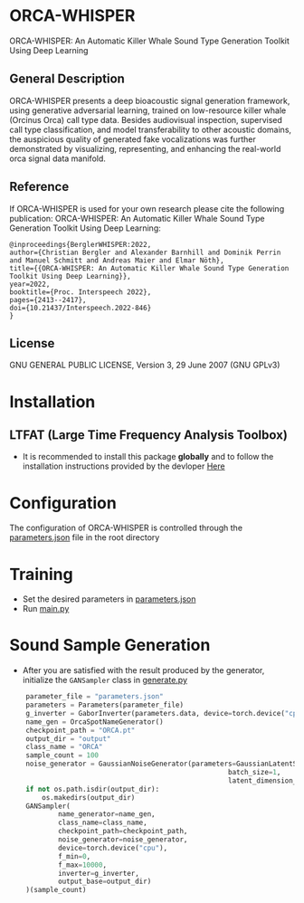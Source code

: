 # ORCA-WHISPER
ORCA-WHISPER: An Automatic Killer Whale Sound Type Generation Toolkit Using Deep Learning

## General Description
ORCA-WHISPER presents a deep bioacoustic signal generation framework, using generative
adversarial learning, trained on low-resource killer whale (Orcinus Orca) call type data. Besides audiovisual inspection, supervised call type classification, and model transferability to other acoustic domains, the auspicious quality of generated fake vocalizations was further demonstrated by visualizing, representing, and enhancing the real-world orca signal data manifold.

## Reference
If ORCA-WHISPER is used for your own research please cite the following publication: ORCA-WHISPER: An Automatic Killer Whale Sound Type Generation Toolkit Using Deep Learning:

```
@inproceedings{BerglerWHISPER:2022,
author={Christian Bergler and Alexander Barnhill and Dominik Perrin and Manuel Schmitt and Andreas Maier and Elmar Nöth},
title={{ORCA-WHISPER: An Automatic Killer Whale Sound Type Generation Toolkit Using Deep Learning}},
year=2022,
booktitle={Proc. Interspeech 2022},
pages={2413--2417},
doi={10.21437/Interspeech.2022-846}
}
```
## License
GNU GENERAL PUBLIC LICENSE, Version 3, 29 June 2007 (GNU GPLv3)

# Installation
## LTFAT (Large Time Frequency Analysis Toolbox)
- It is recommended to install this package **globally** and to follow the installation instructions
provided by the devloper [Here](http://dev.pages.lis-lab.fr/ltfatpy/install.html)

# Configuration
The configuration of ORCA-WHISPER is controlled through the [parameters.json](./parameters.json) file in the root directory


# Training
- Set the desired parameters in [parameters.json](./parameters.json)
- Run [main.py](./main.py)

# Sound Sample Generation
- After you are satisfied with the result produced by the generator, initialize the `GANSampler` class in [generate.py](./generate.py)
```python
    parameter_file = "parameters.json"
    parameters = Parameters(parameter_file)
    g_inverter = GaborInverter(parameters.data, device=torch.device("cpu"))
    name_gen = OrcaSpotNameGenerator()
    checkpoint_path = "ORCA.pt"
    output_dir = "output"
    class_name = "ORCA"
    sample_count = 100
    noise_generator = GaussianNoiseGenerator(parameters=GaussianLatentSpaceParameters(),
                                                      batch_size=1,
                                                      latent_dimension_size=100)
    if not os.path.isdir(output_dir):
        os.makedirs(output_dir)
    GANSampler(
            name_generator=name_gen,
            class_name=class_name,
            checkpoint_path=checkpoint_path,
            noise_generator=noise_generator,
            device=torch.device("cpu"),
            f_min=0,
            f_max=10000,
            inverter=g_inverter,
            output_base=output_dir)
    )(sample_count)
```